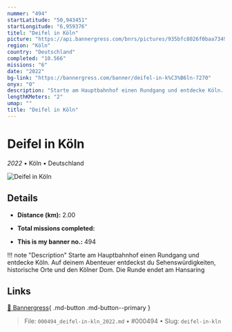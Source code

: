 ```yaml
---
nummer: "494"
startLatitude: "50,943451"
startLongitude: "6,959376"
titel: "Deifel in Köln"
picture: "https://api.bannergress.com/bnrs/pictures/935bfc8026f0baa734992c8f0e84f869"
region: "Köln"
country: "Deutschland"
completed: "10.566"
missions: "6"
date: "2022"
bg-link: "https://bannergress.com/banner/deifel-in-k%C3%B6ln-7270"
onyx: "0"
description: "Starte am Hauptbahnhof einen Rundgang und entdecke Köln. Auf deinem Abenteuer entdeckst du Sehenswürdigkeiten, historische Orte und den Kölner Dom. Die Runde endet am Hansaring"
lengthKMeters: "2"
umap: ""
title: "Deifel in Köln"
---
```

# Deifel in Köln

*2022* • Köln • Deutschland

![Deifel in Köln](https://api.bannergress.com/bnrs/pictures/935bfc8026f0baa734992c8f0e84f869)

## Details
- **Distance (km):** 2.00

- **Total missions completed:** 
- **This is my banner no.:** 494


!!! note "Description"
    Starte am Hauptbahnhof einen Rundgang und entdecke Köln. Auf deinem Abenteuer entdeckst du Sehenswürdigkeiten, historische Orte und den Kölner Dom. Die Runde endet am Hansaring



## Links
[🔗 Bannergress](https://bannergress.com/banner/deifel-in-k%C3%B6ln-7270){ .md-button .md-button--primary }



> File: `000494_deifel-in-kln_2022.md` • #000494 • Slug: `deifel-in-kln`
